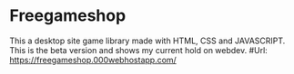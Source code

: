 # Freegameshop
This a desktop site game library made with HTML, CSS and JAVASCRIPT. This is the beta version and shows my current hold on webdev.
#Url: https://freegameshop.000webhostapp.com/
